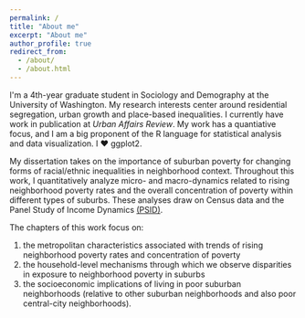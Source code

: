 ```yaml
---
permalink: /
title: "About me"
excerpt: "About me"
author_profile: true
redirect_from: 
  - /about/
  - /about.html
---
```


I'm a 4th-year graduate student in Sociology and Demography at the University of Washington. My research interests center around residential segregation, urban growth and place-based inequalities. I currently have work in publication at _Urban Affairs Review_. My work has a quantiative focus, and I am a big proponent of the R language for statistical analysis and data visualization. I ❤ ggplot2.

My dissertation takes on the importance of suburban poverty for changing forms of racial/ethnic inequalities in neighborhood context. Throughout this work, I quantitatively analyze micro- and macro-dynamics related to rising neighborhood poverty rates and the overall concentration of poverty within different types of suburbs. These analyses draw on Census data and the Panel Study of Income Dynamics [(PSID)](http://psid.org). 

The chapters of this work focus on:
  1. the metropolitan characteristics associated with trends of rising neighborhood poverty rates and concentration of poverty
  2. the household-level mechanisms through which we observe disparities in exposure to neighborhood poverty in suburbs 
  3. the socioeconomic implications of living in poor suburban neighborhoods (relative to other suburban neighborhoods and also poor central-city neighborhoods).

